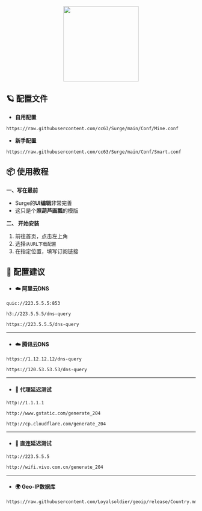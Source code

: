 <div align="center">
 <img src="https://raw.githubusercontent.com/cc63/Surge/main/Module/Surge.png" width="200">
</div>

## 🪐 配置文件

* **自用配置**
```
https://raw.githubusercontent.com/cc63/Surge/main/Conf/Mine.conf
```
* **新手配置**
```
https://raw.githubusercontent.com/cc63/Surge/main/Conf/Smart.conf
```

## 📦 使用教程

**一、写在最前**

- Surge的**UI编辑**非常完善
- 这只是个**照葫芦画瓢**的模版


**二、 开始安装**

1. 前往首页，点击左上角
2. 选择`从URL下载配置`
3. 在指定位置，填写订阅链接

## 🧩 配置建议
* ####  ☁️ **阿里云DNS** 

```
quic://223.5.5.5:853
```

```
h3://223.5.5.5/dns-query
```

```
https://223.5.5.5/dns-query
```
---
* ####  ☁️ **腾讯云DNS** 

```
https://1.12.12.12/dns-query
```
 
```
https://120.53.53.53/dns-query
```
---
* ####  🚀 **代理延迟测试** 

```
http://1.1.1.1
```

```
http://www.gstatic.com/generate_204
```

```
http://cp.cloudflare.com/generate_204
```
---
* ####  🚀 **直连延迟测试** 

```
http://223.5.5.5
```

```
http://wifi.vivo.com.cn/generate_204
```
---
* ####  🌍 **Geo-IP数据库**

```
https://raw.githubusercontent.com/Loyalsoldier/geoip/release/Country.mmdb
```
